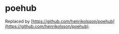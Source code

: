 # poehub

Replaced by [https://github.com/henrikolsson/poehub](https://github.com/henrikolsson/poehub).
